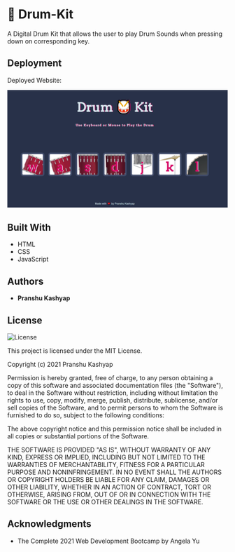 #  🥁 Drum-Kit

A Digital Drum Kit that allows the user to play Drum Sounds when pressing down on corresponding key.


## Deployment

Deployed Website: 


![Drum-Kit](./images/Capture.png)


## Built With

  * HTML
  * CSS
  * JavaScript

## Authors

  - **Pranshu Kashyap**


## License

![License](https://img.shields.io/badge/license-MIT%20License-blue.svg)

This project is licensed under the MIT License.

Copyright (c) 2021 Pranshu Kashyap

Permission is hereby granted, free of charge, to any person obtaining a copy
of this software and associated documentation files (the "Software"), to deal
in the Software without restriction, including without limitation the rights
to use, copy, modify, merge, publish, distribute, sublicense, and/or sell
copies of the Software, and to permit persons to whom the Software is
furnished to do so, subject to the following conditions:

The above copyright notice and this permission notice shall be included in all
copies or substantial portions of the Software.

THE SOFTWARE IS PROVIDED "AS IS", WITHOUT WARRANTY OF ANY KIND, EXPRESS OR
IMPLIED, INCLUDING BUT NOT LIMITED TO THE WARRANTIES OF MERCHANTABILITY,
FITNESS FOR A PARTICULAR PURPOSE AND NONINFRINGEMENT. IN NO EVENT SHALL THE
AUTHORS OR COPYRIGHT HOLDERS BE LIABLE FOR ANY CLAIM, DAMAGES OR OTHER
LIABILITY, WHETHER IN AN ACTION OF CONTRACT, TORT OR OTHERWISE, ARISING FROM,
OUT OF OR IN CONNECTION WITH THE SOFTWARE OR THE USE OR OTHER DEALINGS IN THE
SOFTWARE.

## Acknowledgments

  * The Complete 2021 Web Development Bootcamp by Angela Yu

